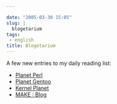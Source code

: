 ```yaml
---

date: "2005-03-30 15:05"
slug: |
  blogetarium
tags:
 - english
title: Blogetarium
---
```


A few new entries to my daily reading list:

-   [Planet Perl](http://planet.perl.org/)
-   [Planet Gentoo](http://planet.gentoo.org/)
-   [Kernel Planet](http://www.kernelplanet.org)
-   [MAKE : Blog](http://www.makezine.com/blog/)
